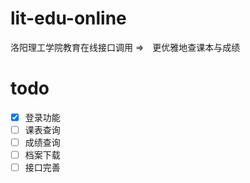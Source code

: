 # lit-edu-online
洛阳理工学院教育在线接口调用 =>　更优雅地查课本与成绩

# todo
- [x] 登录功能
- [ ] 课表查询
- [ ] 成绩查询
- [ ] 档案下载
- [ ] 接口完善